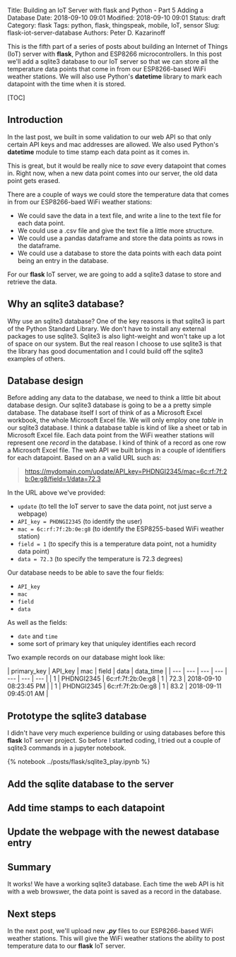 Title: Building an IoT Server with flask and Python - Part 5 Adding a Database
Date: 2018-09-10 09:01
Modified: 2018-09-10 09:01
Status: draft
Category: flask
Tags: python, flask, thingspeak, mobile, IoT, sensor
Slug: flask-iot-server-database
Authors: Peter D. Kazarinoff

This is the fifth part of a series of posts about building an Internet of Things (IoT) server with **flask**, Python and ESP8266 microcontrollers. In this post we'll add a sqlite3 database to our IoT server so that we can store all the temperature data points that come in from our ESP8266-based WiFi weather stations. We will also use Python's **datetime** library to mark each datapoint with the time when it is stored.

[TOC]

## Introduction

In the last post, we built in some validation to our web API so that only certain API keys and mac addresses are allowed. We also used Python's **datetime** module to time stamp each data point as it comes in. 

This is great, but it would be really nice to _save_ every datapoint that comes in. Right now, when a new data point comes into our server, the old data point gets erased.  

There are a couple of ways we could store the temperature data that comes in from our ESP8266-baed WiFi weather stations:

 * We could save the data in a text file, and write a line to the text file for each data point.
 * We could use a .csv file and give the text file a little more structure.
 * We could use a pandas dataframe and store the data points as rows in the dataframe. 
 * We could use a database to store the data points with each data point being an entry in the database. 
 
 For our **flask** IoT server, we are going to add a sqlite3 datase to store and retrieve the data.

## Why an sqlite3 database?

Why use an sqlite3 database? One of the key reasons is that sqlite3 is part of the Python Standard Library. We don't have to install any external packages to use sqlite3. Sqlite3 is also light-weight and won't take up a lot of space on our system. But the real reason I choose to use sqlite3 is that the library has good documentation and I could build off the sqlite3 examples of others. 

## Database design
 
Before adding any data to the database, we need to think a little bit about database design. Our sqlite3 database is going to be a a pretty simple database. The database itself I sort of think of as a Microsoft Excel workbook, the whole Microsoft Excel file. We will only employ one _table_ in our sqlite3 database. I think a database table is kind of like a sheet or tab in Microsoft Excel file. Each data point from the WiFi weather stations will represent one _record_ in the database. I kind of think of a record as one row a Microsoft Excel file. The web API we built brings in a couple of identifiers for each datapoint. Based on an a valid URL such as:

> https://mydomain.com/update/API_key=PHDNGI2345/mac=6c:rf:7f:2b:0e:g8/field=1/data=72.3
 
In the URL above we've provided:

 * ```update``` (to tell the IoT server to save the data point, not just serve a webpage)
 * ```API_key = PHDNGI2345``` (to identify the user)
 * ```mac = 6c:rf:7f:2b:0e:g8``` (to identify the ESP8255-based WiFi weather station)
 * ```field = 1``` (to specify this is a temperature data point, not a humidity data point)
 * ```data = 72.3``` (to specify the temperature is 72.3 degrees)

 Our database needs to be able to save the four fields:

 * ```API_key```
 * ```mac```
 * ```field```
 * ```data```

As well as the fields:

 * ```date``` and ```time```
 * some sort of primary key that uniquley identifies each record

Two example records on our database might look like:

| primary_key | API_key | mac | field | data | data_time |
| --- | --- | --- | --- | --- | --- | --- |
| 1 | PHDNGI2345 | 6c:rf:7f:2b:0e:g8 | 1 | 72.3 | 2018-09-10 08:23:45 PM |
| 1 | PHDNGI2345 | 6c:rf:7f:2b:0e:g8 | 1 | 83.2 | 2018-09-11 09:45:01 AM |

## Prototype the sqlite3 database

I didn't have very much experience building or using databases before this **flask** IoT server project. So before I started coding, I tried out a couple of sqlite3 commands in a jupyter notebook.

{% notebook ../posts/flask/sqlite3_play.ipynb %}

## Add the sqlite database to the server



## Add time stamps to each datapoint



## Update the webpage with the newest database entry



## Summary 

It works! We have a working sqlite3 database. Each time the web API is hit with a web browswer, the data point is saved as a record in the database.

## Next steps 
 In the next post, we'll upload new **_.py_** files to our ESP8266-based WiFi weather stations. This will give the WiFi weather stations the ability to post temperature data to our **flask** IoT server.